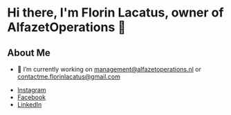 <!DOCTYPE html>
<html lang="en">
<head>
    <meta charset="UTF-8">
    <meta name="viewport" content="width=device-width, initial-scale=1.0">
    <title>AlfazetOperations Profile</title>
</head>
<body>
    <h1>Hi there, I'm Florin Lacatus, owner of AlfazetOperations 👋</h1>
    <h2>About Me</h2>
    <ul>
        <li>🔭 I’m currently working on <a href="https://github.com/AlfazetOperations/
        <li>👯 I’m looking to collaborate on Business Administration Digitalization</li>
     https://www.kvk.nl/bestellen/#/93221495000058781757?origin=search   <li>📫 How to contact me: <a href="mailto:management@alfazetoperations.nl">management@alfazetoperations.nl</a> or <a href="mailto:contactme.florinlacatus@gmail.com">contactme.florinlacatus@gmail.com</a></li>
    </ul>
    <ul>
        <li><a href="https://www.instagram.com/eternitas98?igsh=ZG91ZzgxOWVqOGQx">Instagram</a></li>
        <li><a href="https://www.facebook.com/share/18pdCmH8H9/">Facebook</a></li>
        <li><a href="https://www.linkedin.com/in/florin-lacatus-879085238?utm_source=share&utm_campaign=share_via&utm_content=profile&utm_medium=android_app">LinkedIn</a></li>
    </ul>
</body>
</html>

